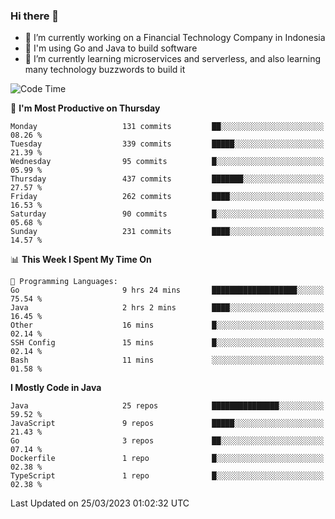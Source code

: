 ### Hi there 👋

<!--
**mazzama/mazzama** is a ✨ _special_ ✨ repository because its `README.md` (this file) appears on your GitHub profile.

Here are some ideas to get you started:

- 🔭 I’m currently working on ...
- 🌱 I’m currently learning ...
- 👯 I’m looking to collaborate on ...
- 🤔 I’m looking for help with ...
- 💬 Ask me about ...
- 📫 How to reach me: ...
- 😄 Pronouns: ...
- ⚡ Fun fact: ...
-->

- 🔭 I’m currently working on a Financial Technology Company in Indonesia
- :gun: I'm using Go and Java to build software
- 🌱 I’m currently learning microservices and serverless, and also learning many technology buzzwords to build it

<!--START_SECTION:waka-->
![Code Time](http://img.shields.io/badge/Code%20Time-2%2C610%20hrs%204%20mins-blue)

📅 **I'm Most Productive on Thursday** 

```text
Monday                   131 commits         ██░░░░░░░░░░░░░░░░░░░░░░░   08.26 % 
Tuesday                  339 commits         █████░░░░░░░░░░░░░░░░░░░░   21.39 % 
Wednesday                95 commits          █░░░░░░░░░░░░░░░░░░░░░░░░   05.99 % 
Thursday                 437 commits         ███████░░░░░░░░░░░░░░░░░░   27.57 % 
Friday                   262 commits         ████░░░░░░░░░░░░░░░░░░░░░   16.53 % 
Saturday                 90 commits          █░░░░░░░░░░░░░░░░░░░░░░░░   05.68 % 
Sunday                   231 commits         ████░░░░░░░░░░░░░░░░░░░░░   14.57 % 
```


📊 **This Week I Spent My Time On** 

```text
💬 Programming Languages: 
Go                       9 hrs 24 mins       ███████████████████░░░░░░   75.54 % 
Java                     2 hrs 2 mins        ████░░░░░░░░░░░░░░░░░░░░░   16.45 % 
Other                    16 mins             █░░░░░░░░░░░░░░░░░░░░░░░░   02.14 % 
SSH Config               15 mins             █░░░░░░░░░░░░░░░░░░░░░░░░   02.14 % 
Bash                     11 mins             ░░░░░░░░░░░░░░░░░░░░░░░░░   01.58 % 
```

**I Mostly Code in Java** 

```text
Java                     25 repos            ███████████████░░░░░░░░░░   59.52 % 
JavaScript               9 repos             █████░░░░░░░░░░░░░░░░░░░░   21.43 % 
Go                       3 repos             ██░░░░░░░░░░░░░░░░░░░░░░░   07.14 % 
Dockerfile               1 repo              █░░░░░░░░░░░░░░░░░░░░░░░░   02.38 % 
TypeScript               1 repo              █░░░░░░░░░░░░░░░░░░░░░░░░   02.38 % 
```




 Last Updated on 25/03/2023 01:02:32 UTC
<!--END_SECTION:waka-->
